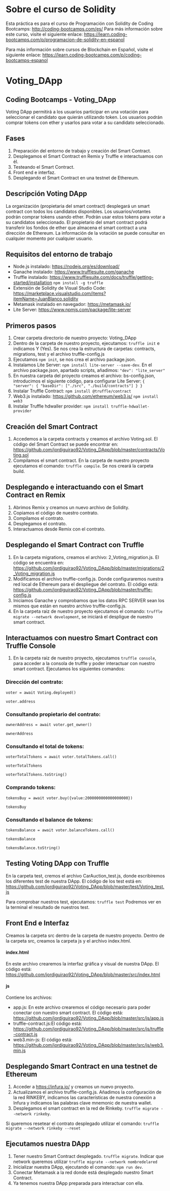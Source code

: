 # Sobre el curso de Solidity
Esta práctica es para el curso de Programación con Solidity de Coding Bootcamps: http://coding-bootcamps.com/es/ 
Para más información sobre este curso, visite el siguiente enlace: https://learn.coding-bootcamps.com/p/programacion-de-solidity-en-espanol 

Para más información sobre cursos de Blockchain en Español, visite el siguiente enlace: https://learn.coding-bootcamps.com/p/coding-bootcamps-espanol 


# Voting_DApp
 ## Coding Bootcamps - Voting_DApp

Voting DApp permitirá a los usuarios participar en una votación para seleccionar el candidato que quierán utilizando token.
Los usuarios podrán comprar tokens con ether y usarlos para votar a su candidato seleccionado.

## Fases

1. Preparación del entorno de trabajo y creación del Smart Contract. 
2. Desplegamos el Smart Contract en Remix y Truffle e interactuamos con él.
3. Testeando el Smart Contract.
4. Front end e interfaz. 
5. Desplegando el Smart Contract en una testnet de Ethereum. 


## Descripción Voting DApp

La organización (propietaria del smart contract) desplegará un smart contract con todos los candidatos disponibles.
Los usuarios/votantes podrán comprar tokens usando ether. Podrán usar estos tokens para votar a su candidatos seleccionado.
El propietario del smart contract podrá transferir los fondos de ether que almacena el smart contract a una dirección de Ethereum. 
La información de la votación se puede consultar en cualquier momento por cualquier usuario.


## Requisitos del entorno de trabajo

- Node.js instalado: https://nodejs.org/es/download/
- Ganache instalado: https://www.trufflesuite.com/ganache 
- Truffle instalado: https://www.trufflesuite.com/docs/truffle/getting-started/installation `npm install -g truffle`
- Extensión de Solidity de Visual Studio Code: https://marketplace.visualstudio.com/items?itemName=JuanBlanco.solidity 
- Metamask instalado en navegador: https://metamask.io/ 
- Lite Server: https://www.npmjs.com/package/lite-server


## Primeros pasos

1. Crear carpeta directorio de nuestro proyecto: Voting_DApp
2. Dentro de la carpeta de nuestro proyecto, ejecutamos: `truffle init` e indicamos Y (Yes). Se nos crea la estructura de carpetas: contracts, migrations, test y el archivo truffle-config.js
3. Ejecutamos `npm init`, se nos crea el archivo package.json. 
4. Instalamos Lite Server: `npm install lite-server --save-dev`. En el archivo package.json, apartado scripts, añadimos: `"dev": "lite_server"`
5. En nuestra carpeta del proyecto creamos el archivo: bs-config.json, introducimos el siguiente código, para configurar Lite Server:
`{
    "server": {
      "baseDir": ["./src", "./build/contracts"]
    }
  }`
6. Instalar Truffle Contract: `npm install @truffle/contract`
7. Web3.js instalado: https://github.com/ethereum/web3.js/ `npm install web3`
8. Instalar Truffle hdwaller provider: `npm install truffle-hdwallet-provider`


## Creación del Smart Contract

1. Accedemos a la carpeta contracts y creamos el archivo Voting.sol. El código del Smart Contract se puede encontrar en: https://github.com/jordiguirao92/Voting_DApp/blob/master/contracts/Voting.sol
2. Compilamos el smart contract. En la carpeta de nuestro proyecto ejecutamos el comando: `truffle compile`. Se nos creará la carpeta build.


## Desplegando e interactuando con el Smart Contract en Remix

1. Abrimos Remix y creamos un nuevo archivo de Solidity. 
2. Copiamos el código de nuestro contrato. 
3. Compilamos el contrato. 
4. Desplegamos el contrato. 
5. Interactuamos desde Remix con el contrato.


## Desplegando el Smart Contract con Truffle 

1. En la carpeta migrations, creamos el archivo: 2_Voting_migration.js. El código se encuentra en: https://github.com/jordiguirao92/Voting_DApp/blob/master/migrations/2_Voting_migration.js
2. Modificamos el archivo truffle-config.js. Donde configuraremos nuestra red local de Ethereum para el despliegue del contrato. El código está: https://github.com/jordiguirao92/Voting_DApp/blob/master/truffle-config.js 
3. Iniciamos Ganache y comprobamos que los datos RPC SERVER sean los mismos que están en nuestro archivo truffle-config.js.
4. En la carpeta raiz de nuestro proyecto ejecutamos el comando: `truffle migrate --network development`, se iniciará el despligue de nuestro smart contract. 


## Interactuamos con nuestro Smart Contract con Truffle Console

1. En la carpeta raiz de nuestro proyecto, ejecutamos `truffle console`, para acceder a la consola de truffle y poder interactuar con nuestro smart contract. Ejecutamos los siguientes comandos: 

### Dirección del contrato:

`voter = await Voting.deployed()`

`voter.address`

### Consultando propietario del contrato:

`ownerAddress = await voter.get_owner()`

`ownerAddress`

### Consultando el total de tokens:

`voterTotalTokens = await voter.totalTokens.call()`

`voterTotalTokens`

`voterTotalTokens.toString()`

### Comprando tokens:

`tokensBuy = await voter.buy({value:2000000000000000000})`

`tokensBuy`

### Consultando el balance de tokens:
`tokensBalance = await voter.balanceTokens.call()`

`tokensBalance`

`tokensBalance.toString()`



## Testing Voting DApp con Truffle

En la carpeta test, cremos el archivo CarAuction_test.js, donde escribiremos los diferentes test de nuestra DApp.
El código de los test está en: https://github.com/jordiguirao92/Voting_DApp/blob/master/test/Voting_test.js

Para comprobar nuestros test, ejecutamos: `truffle test`
Podremos ver en la terminal el resultado de nuestros test. 



## Front End e Interfaz

Creamos la carpeta src dentro de la carpeta de nuestro proyecto. Dentro de la carpeta src, creamos la carpeta js y el archivo index.html.

#### index.html  

En este archivo crearemos la interfaz gráfica y visual de nuestra DApp. 
El código está: https://github.com/jordiguirao92/Voting_DApp/blob/master/src/index.html 


#### js

Contiene los archivos: 

- app.js: En este archivo crearemos el código necesario para poder conectar con nuestro smart contract. El código está: https://github.com/jordiguirao92/Voting_DApp/blob/master/src/js/app.js 
- truffle-contract.js:El código está: https://github.com/jordiguirao92/Voting_DApp/blob/master/src/js/truffle-contract.js 
- web3.min-js: El código está: https://github.com/jordiguirao92/Voting_DApp/blob/master/src/js/web3.min.js 



## Desplegando Smart Contract en una testnet de Ethereum

1. Acceder a https://infura.io/ y creamos un nuevo proyecto. 
2. Actualizamos el archivo truffle-config.js. Añadimos la configuración de la red RINKEBY, indicamos las características de nuestra conexión a Infura y indicamos las palabras clave mnemonic de nuestra wallet. 
3. Desplegamos el smart contract en la red de Rinkeby. `truffle migrate --network rinkeby`.

Si queremos resetear el contrato desplegado utilizar el comando: `truffle migrate --network rinkeby --reset`



## Ejecutamos nuestra DApp

1. Tener nuestro Smart Contract desplegado. `truffle migrate`. Indicar que network queremos utilizar `truffle migrate --network nombredelared`
2. Inicializar nuestra DApp, ejecutando el comando: `npm run dev`.
3. Conectar Metamask a la red donde está desplegado nuestro Smart Contract. 
4. Ya tenemos nuestra DApp preparada para interactuar con ella. 